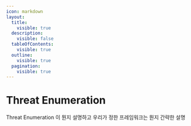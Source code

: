 ```yaml
---
icon: markdown
layout:
  title:
    visible: true
  description:
    visible: false
  tableOfContents:
    visible: true
  outline:
    visible: true
  pagination:
    visible: true
---
```


# Threat Enumeration

Threat Enumeration 이 뭔지 설명하고 우리가 정한 프레임워크는 뭔지 간략한 설명
